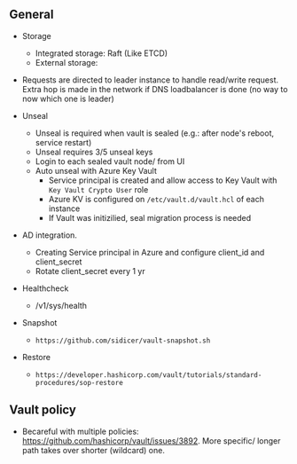 ## General


* Storage
  * Integrated storage: Raft (Like ETCD)
  * External storage:
* Requests are directed to leader instance to handle read/write request. Extra hop is made in the network if DNS loadbalancer is done (no way to now which one is leader)
* Unseal
  * Unseal is required when vault is sealed (e.g.: after node's reboot, service restart)
  * Unseal requires 3/5 unseal keys
  * Login to each sealed vault node/ from UI
  * Auto unseal with Azure Key Vault
    * Service principal is created and allow access to Key Vault with `Key Vault Crypto User` role
    * Azure KV is configured on `/etc/vault.d/vault.hcl` of each instance
    * If Vault was initizilied, seal migration process is needed

* AD integration.
  * Creating Service principal in Azure and configure client_id and client_secret
  * Rotate client_secret every 1 yr

* Healthcheck
  * /v1/sys/health
* Snapshot
  * `https://github.com/sidicer/vault-snapshot.sh`

* Restore
  * `https://developer.hashicorp.com/vault/tutorials/standard-procedures/sop-restore`
 

 ## Vault policy
 * Becareful with multiple policies: https://github.com/hashicorp/vault/issues/3892. More specific/ longer path takes over shorter (wildcard) one. 
